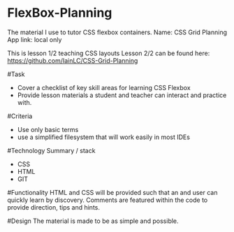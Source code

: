 # FlexBox-Planning
The material I use to tutor CSS flexbox containers.
Name: CSS Grid Planning
App link: local only

This is lesson 1/2 teaching CSS layouts
Lesson 2/2 can be found here: https://github.com/IainLC/CSS-Grid-Planning

#Task
+ Cover a checklist of key skill areas for learning CSS Flexbox
+ Provide lesson materials a student and teacher can interact and practice with.

#Criteria
+ Use only basic terms
+ use a simplified filesystem that will work easily in most IDEs

#Technology Summary / stack
+ CSS
+ HTML
+ GIT 

#Functionality
HTML and CSS will be provided such that an and user can quickly learn by discovery.
Comments are featured within the code to provide direction, tips and hints.

#Design
The material is made to be as simple and possible. 

